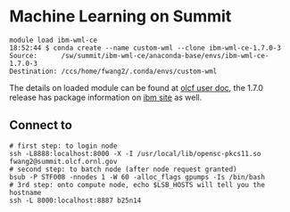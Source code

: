 # Machine Learning on Summit


```
module load ibm-wml-ce
18:52:44 $ conda create --name custom-wml --clone ibm-wml-ce-1.7.0-3
Source:      /sw/summit/ibm-wml-ce/anaconda-base/envs/ibm-wml-ce-1.7.0-3
Destination: /ccs/home/fwang2/.conda/envs/custom-wml
```

The details on loaded module can be found at [olcf user doc](https://docs.olcf.ornl.gov/software/analytics/ibm-wml-ce.html), the 1.7.0 release has package information on [ibm site](https://www.ibm.com/support/knowledgecenter/SS5SF7_1.7.0/navigation/wmlce_software_pkgs.html) as well.


## Connect to 

```
# first step: to login node
ssh -L8888:localhost:8000 -X -I /usr/local/lib/opensc-pkcs11.so fwang2@summit.olcf.ornl.gov
# second step: to batch node (after node request granted)
bsub -P STF008 -nnodes 1 -W 60 -alloc_flags gpumps -Is /bin/bash
# 3rd step: onto compute node, echo $LSB_HOSTS will tell you the hostname
ssh -L 8000:localhost:8887 b25n14
```

